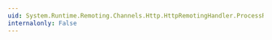 ```yaml
---
uid: System.Runtime.Remoting.Channels.Http.HttpRemotingHandler.ProcessRequest(System.Web.HttpContext)
internalonly: False
---
```

